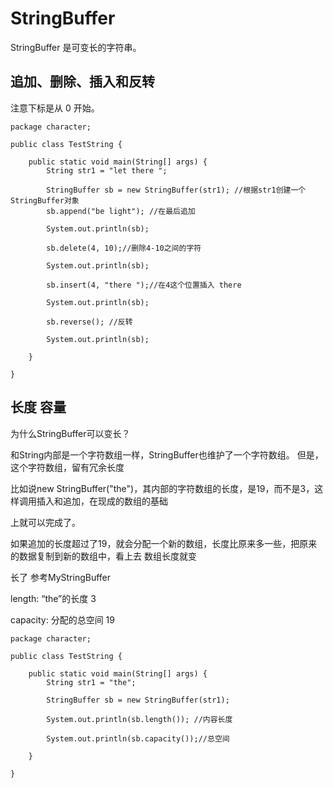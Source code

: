 # StringBuffer

StringBuffer 是可变长的字符串。

## 追加、删除、插入和反转

注意下标是从 0 开始。

```
package character;
  
public class TestString {
  
    public static void main(String[] args) {
        String str1 = "let there ";
 
        StringBuffer sb = new StringBuffer(str1); //根据str1创建一个StringBuffer对象
        sb.append("be light"); //在最后追加
         
        System.out.println(sb);
         
        sb.delete(4, 10);//删除4-10之间的字符
         
        System.out.println(sb);
         
        sb.insert(4, "there ");//在4这个位置插入 there
         
        System.out.println(sb);
         
        sb.reverse(); //反转
         
        System.out.println(sb);
 
    }
  
}
```

## 长度 容量

为什么StringBuffer可以变长？

和String内部是一个字符数组一样，StringBuffer也维护了一个字符数组。 但是，这个字符数组，留有冗余长度

比如说new StringBuffer("the")，其内部的字符数组的长度，是19，而不是3，这样调用插入和追加，在现成的数组的基础

上就可以完成了。

如果追加的长度超过了19，就会分配一个新的数组，长度比原来多一些，把原来的数据复制到新的数组中，看上去 数组长度就变

长了 参考MyStringBuffer

length: “the”的长度 3

capacity: 分配的总空间 19


```
package character;
  
public class TestString {
  
    public static void main(String[] args) {
        String str1 = "the";
 
        StringBuffer sb = new StringBuffer(str1);
         
        System.out.println(sb.length()); //内容长度
         
        System.out.println(sb.capacity());//总空间
  
    }
  
}
```

